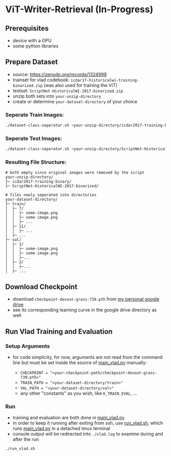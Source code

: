 # ViT-Writer-Retrieval (In-Progress)

## Prerequisites
* device with a GPU
* some python libraries

## Prepare Dataset

* source: https://zenodo.org/records/1324999
* trainset for vlad codebook: `icdar17-historicalwi-training-binarized.zip` (was also used for training the ViT)
* testset: `ScriptNet-HistoricalWI-2017-binarized.zip`
* unzip both sets into `your-unzip-directory`
* create or determine `your-dataset-directory` of your choice
### Seperate Train Images:
```sh
./dataset-class-seperator.sh <your-unzip-directory/icdar2017-training-binary> <your-dataset-directory/train>
```
### Seperate Test Images:
```sh
./dataset-class-seperator.sh <your-unzip-directory/ScriptNet-HistoricalWI-2017-binarized> <your-dataset-directory/val>
```
### Resulting File Structure:
```
# both empty since original images were removed by the script
your-unzip-directory/
├─ icdar2017-training-binary/
├─ ScriptNet-HistoricalWI-2017-binarized/

# files newly seperated into directories
your-dataset-directory/
├─ train/
│  ├─ 7/
│  │  ├─ some-image.png
│  │  ├─ some-image.png
│  │  ├─ ...
│  ├─ 11/
│  │  ├─ ...
│  ├─ ...
├─ val/
│  ├─ 1/
│  │  ├─ some-image.png
│  │  ├─ some-image.png
│  │  ├─...
│  ├─ 2/
│  │  ├─...
│  ├─ ...
```

## Download Checkpoint

* download `checkpoint-devout-grass-739.pth` from [my personal google drive](https://drive.google.com/drive/folders/1hC2-RbrwInoC-oqDwCTY6RBY8fnoXSR7?usp=sharing)
* see its corresponding learning curve in the google drive directory as well

## Run Vlad Training and Evaluation

### Setup Arguments
* for code simplicity, for now, arguments are not read from the command line but must be set inside the source of [main_vlad.py](main_vlad.py) manually:

    * `CHECKPOINT = "<your-checkpoint-path/checkpoint-devout-grass-739.pth>"`
    * `TRAIN_PATH = "<your-dataset-directory/train>"`
    * `VAL_PATH = "<your-dataset-directory/val>"`
    * any other "constants" as you wish, like `K_TRAIN_EVAL`, ... 


### Run

* training and evaluation are both done in [main_vlad.py](main_vlad.py)
* in order to keep it running after exiting from ssh, use [run_vlad.sh](run_vlad.sh), which runs [main_vlad.py](main_vlad.py) in a detached tmux terminal
* console output will be redirected into `./vlad.log` to examine during and after the run

```sh
./run_vlad.sh
```